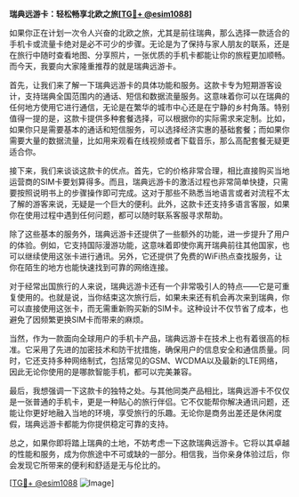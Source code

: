 **瑞典远游卡：轻松畅享北欧之旅[[TG💪+ @esim1088](https://t.me/s/esim1088)]**

如果你正在计划一次令人兴奋的北欧之旅，尤其是前往瑞典，那么选择一款适合的手机卡或流量卡绝对是必不可少的步骤。无论是为了保持与家人朋友的联系，还是在旅行中随时查看地图、分享照片，一张优质的手机卡都能让你的旅程更加顺畅。而今天，我要向大家隆重推荐的就是瑞典远游卡。

首先，让我们来了解一下瑞典远游卡的具体功能和服务。这款卡专为短期游客设计，支持瑞典全国范围内的通话、短信和数据流量服务。这意味着你可以在瑞典的任何地方使用它进行通信，无论是在繁华的城市中心还是在宁静的乡村角落。特别值得一提的是，这款卡提供多种套餐选择，可以根据你的实际需求来定制。比如，如果你只是需要基本的通话和短信服务，可以选择经济实惠的基础套餐；而如果你需要大量的数据流量，比如用来观看在线视频或者下载音乐，那么高配套餐无疑更适合你。

接下来，我们来谈谈这款卡的优点。首先，它的价格非常合理，相比直接购买当地运营商的SIM卡要划算得多。而且，瑞典远游卡的激活过程也非常简单快捷，只需要按照说明书上的步骤操作即可完成。这对于那些不熟悉当地语言或者对流程不太了解的游客来说，无疑是一个巨大的便利。此外，这款卡还支持多语言客服，如果你在使用过程中遇到任何问题，都可以随时联系客服寻求帮助。

除了这些基本的服务外，瑞典远游卡还提供了一些额外的功能，进一步提升了用户的体验。例如，它支持国际漫游功能，这意味着即使你离开瑞典前往其他国家，也可以继续使用这张卡进行通讯。另外，它还提供了免费的WiFi热点查找服务，让你在陌生的地方也能快速找到可靠的网络连接。

对于经常出国旅行的人来说，瑞典远游卡还有一个非常吸引人的特点——它是可重复使用的。也就是说，当你结束这次旅行后，如果未来还有机会再次来到瑞典，你可以直接使用这张卡，而无需重新购买新的SIM卡。这种设计不仅节省了成本，也避免了因频繁更换SIM卡而带来的麻烦。

当然，作为一款面向全球用户的手机卡产品，瑞典远游卡在技术上也有着很高的标准。它采用了先进的加密技术和防干扰措施，确保用户的信息安全和通信质量。同时，它还支持多种网络制式，包括常见的GSM、WCDMA以及最新的LTE网络，因此无论你使用的是哪款智能手机，都可以完美兼容。

最后，我想强调一下这款卡的独特之处。与其他同类产品相比，瑞典远游卡不仅仅是一张普通的手机卡，更是一种贴心的旅行伴侣。它不仅能帮你解决通讯问题，还能让你更好地融入当地的环境，享受旅行的乐趣。无论你是商务出差还是休闲度假，瑞典远游卡都能为你提供稳定可靠的支持。

总之，如果你即将踏上瑞典的土地，不妨考虑一下这款瑞典远游卡。它将以其卓越的性能和服务，成为你旅途中不可或缺的一部分。相信我，当你亲身体验过后，你会发现它所带来的便利和舒适是无与伦比的。

[[TG💪+ @esim1088](https://t.me/s/esim1088) ![Image](https://i.postimg.cc/4NQfJmqS/Snipaste-2025-05-13-00-14-12.png)]